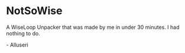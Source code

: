 # NotSoWise
A WiseLoop Unpacker that was made by me in under 30 minutes. I had nothing to do.

\- Alluseri
